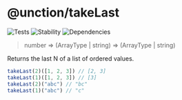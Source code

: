 # @unction/takeLast

![Tests][BADGE_TRAVIS]
![Stability][BADGE_STABILITY]
![Dependencies][BADGE_DEPENDENCY]

> number => (ArrayType | string) => (ArrayType | string)

Returns the last N of a list of ordered values.

``` javascript
takeLast(2)([1, 2, 3]) // [2, 3]
takeLast(1)([1, 2, 3]) // [3]
takeLast(2)("abc") // "bc"
takeLast(1)("abc") // "c"
```

[BADGE_TRAVIS]: https://img.shields.io/travis/unctionjs/takeLast.svg?maxAge=2592000&style=flat-square
[BADGE_STABILITY]: https://img.shields.io/badge/stability-strong-green.svg?maxAge=2592000&style=flat-square
[BADGE_DEPENDENCY]: https://img.shields.io/david/unctionjs/takeLast.svg?maxAge=2592000&style=flat-square
